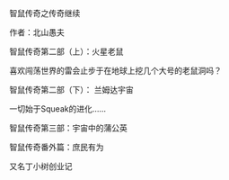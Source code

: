 智鼠传奇之传奇继续

作者：北山愚夫

智鼠传奇第二部（上）：火星老鼠

喜欢闯荡世界的雷会止步于在地球上挖几个大号的老鼠洞吗？



智鼠传奇第二部（下）： 兰姆达宇宙

一切始于Squeak的进化……



智鼠传奇第三部：宇宙中的蒲公英



智鼠传奇番外篇：庶民有为

又名丁小树创业记